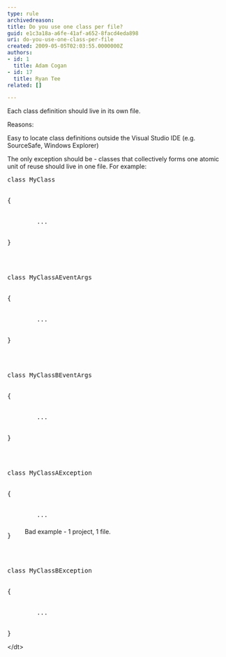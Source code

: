 ```yaml
---
type: rule
archivedreason: 
title: Do you use one class per file?
guid: e1c3a18a-a6fe-41af-a652-8facd4eda898
uri: do-you-use-one-class-per-file
created: 2009-05-05T02:03:55.0000000Z
authors:
- id: 1
  title: Adam Cogan
- id: 17
  title: Ryan Tee
related: []

---
```


Each class definition should live in its own file.

Reasons:

Easy to locate class definitions outside the Visual Studio IDE (e.g. SourceSafe, Windows Explorer)

<!--endintro-->

The only exception should be - classes that collectively forms one atomic unit of reuse should live in one file. For example:
<dl class="badCode">    <dt style="width&#58;92.16%;height&#58;806px;">
    <pre>class MyClass
<br> 
&#123;
<br>
&#160;&#160;&#160;&#160;    ...
<br>
&#125;
<br>
<br>
class MyClassAEventArgs
<br>
&#123;
<br>
    &#160;&#160;&#160;&#160;...
<br>
&#125;
<br>
<br>
class MyClassBEventArgs
<br>
&#123;
<br>
    &#160;&#160;&#160;&#160;...
<br>
&#125;
<br>
<br>
class MyClassAException
<br>
&#123;
<br>
    &#160;&#160;&#160;&#160;...
<br>
&#125;
<br>
<br>
class MyClassBException
<br>
&#123;
<br>
    &#160;&#160;&#160;&#160;...
<br>
&#125;
</pre>
    &lt;/dt&gt;
    <dd>Bad example - 1 project, 1 file. </dd></dl>
